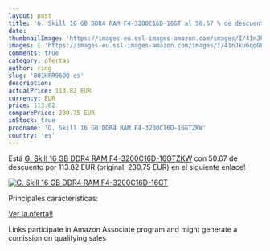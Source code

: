 ```yaml
---
layout: post
title: 'G. Skill 16 GB DDR4 RAM F4-3200C16D-16GT al 50.67 % de descuento'
date: 
thumbnailImage: 'https://images-eu.ssl-images-amazon.com/images/I/41nJku6qqGL._SL200_.jpg'
images: [ 'https://images-eu.ssl-images-amazon.com/images/I/41nJku6qqGL._SL200_.jpg' ]
comments: true
category: ofertas
author: ring
slug: 'B01HFR96OQ-es'
description:
actualPrice: 113.82 EUR
currency: EUR
price: 113.82
comparePrice: 230.75 EUR
inStock: true
prodname: 'G. Skill 16 GB DDR4 RAM F4-3200C16D-16GTZKW'
country: 'es'
---
```


Está [G. Skill 16 GB DDR4 RAM F4-3200C16D-16GTZKW](https://www.amazon.es/dp/B01HFR96OQ/?tag=tolees-21) con 50.67 de descuento por 113.82 EUR (original: 230.75 EUR) en el siguiente enlace!

[![G. Skill 16 GB DDR4 RAM F4-3200C16D-16GT](https://images-eu.ssl-images-amazon.com/images/I/41nJku6qqGL._SL200_.jpg)](https://www.amazon.es/dp/B01HFR96OQ/?tag=tolees-21)

Principales características:


[Ver la oferta!!](https://www.amazon.es/dp/B01HFR96OQ/?tag=tolees-21)

Links participate in Amazon Associate program and might generate a comission on qualifying sales


